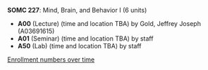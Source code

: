 **SOMC 227**: Mind, Brain, and Behavior I (6 units)

- **A00** (Lecture) (time and location TBA) by Gold, Jeffrey Joseph (A03691615)
- **A01** (Seminar) (time and location TBA) by staff
- **A50** (Lab) (time and location TBA) by staff

[Enrollment numbers over time](./SOMC227.tsv)
